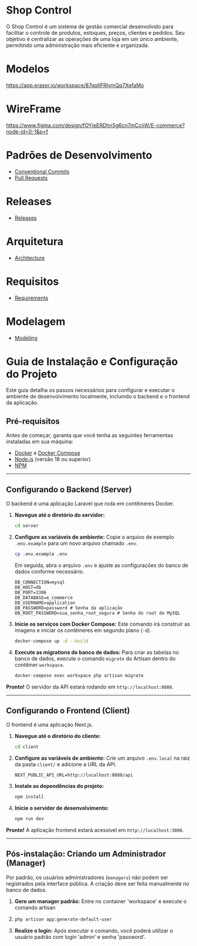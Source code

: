 # Shop Control
O Shop Control é um sistema de gestão comercial desenvolvido para facilitar o controle de produtos, estoques, preços, clientes e pedidos.
Seu objetivo é centralizar as operações de uma loja em um único ambiente, permitindo uma administração mais eficiente e organizada.

# Modelos

https://app.eraser.io/workspace/87qqIlFRlymQq7XefaMo

# WireFrame

https://www.figma.com/design/fOYjeERDhn5g6cn7mCciiW/E-commerce?node-id=0-1&p=f

# Padrões de Desenvolvimento

- [Conventional Commits](./docs/patterns/conventional-commits.md)
- [Pull Requests](./docs/patterns/pull-requests.md)

# Releases

- [Releases](./docs/releases.md)

# Arquitetura

- [Architecture](./docs/architecture.md)

# Requisitos

- [Requirements](./docs/requirements.md)

# Modelagem

- [Modeling](./docs/modeling.md)

# Guia de Instalação e Configuração do Projeto

Este guia detalha os passos necessários para configurar e executar o ambiente de desenvolvimento localmente, incluindo o backend e o frontend da aplicação.

## Pré-requisitos

Antes de começar, garanta que você tenha as seguintes ferramentas instaladas em sua máquina:
* [Docker](https://www.docker.com/get-started) e [Docker Compose](https://docs.docker.com/compose/install/)
* [Node.js](https://nodejs.org/en/) (versão 18 ou superior)
* [NPM](https://www.npmjs.com/)

---

## Configurando o Backend (Server)

O backend é uma aplicação Laravel que roda em contêineres Docker.

1.  **Navegue até o diretório do servidor:**
    ```bash
    cd server
    ```
2.  **Configure as variáveis de ambiente:**
    Copie o arquivo de exemplo `.env.example` para um novo arquivo chamado `.env`.
    ```bash
    cp .env.example .env
    ```
    Em seguida, abra o arquivo `.env` e ajuste as configurações do banco de dados conforme necessário.
    ```env
    DB_CONNECTION=mysql
    DB_HOST=db
    DB_PORT=3306
    DB_DATABASE=e_commerce
    DB_USERNAME=application
    DB_PASSWORD=password # Senha da aplicação
    DB_ROOT_PASSWORD=sua_senha_root_segura # Senha do root do MySQL
    ```

3.  **Inicie os serviços com Docker Compose:**
    Este comando irá construir as imagens e iniciar os contêineres em segundo plano (`-d`).
    ```bash
    docker-compose up -d --build
    ```

4.  **Execute as migrations do banco de dados:**
    Para criar as tabelas no banco de dados, execute o comando `migrate` do Artisan dentro do contêiner `workspace`.
    ```bash
    docker-compose exec workspace php artisan migrate
    ```

**Pronto!** O servidor da API estará rodando em `http://localhost:8080`.

---

## Configurando o Frontend (Client)

O frontend é uma aplicação Next.js.

1.  **Navegue até o diretório do cliente:**
    ```bash
    cd client
    ```
2.  **Configure as variáveis de ambiente:**
    Crie um arquivo `.env.local` na raiz da pasta `client/` e adicione a URL da API.
    ```env
    NEXT_PUBLIC_API_URL=http://localhost:8080/api
    ```

3.  **Instale as dependências do projeto:**
    ```bash
    npm install
    ```

4.  **Inicie o servidor de desenvolvimento:**
    ```bash
    npm run dev
    ```

**Pronto!** A aplicação frontend estará acessível em `http://localhost:3000`.

---

## Pós-instalação: Criando um Administrador (Manager)

Por padrão, os usuários administradores (`managers`) não podem ser registrados pela interface pública. A criação deve ser feita manualmente no banco de dados.

1.  **Gere um manager padrão:**
    Entre no container 'workspace' e execute o comando artisan
2. ```bash
   php artisan app:generate-default-user
2.  **Realize o login:**
    Após executar o comando, você poderá utilizar o usuário padrão com login 'admin' e senha 'password'.